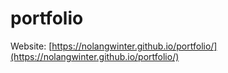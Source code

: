# portfolio

Website: [https://nolangwinter.github.io/portfolio/](https://nolangwinter.github.io/portfolio/)
